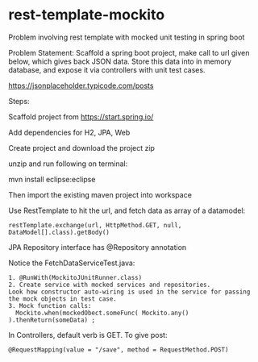 # rest-template-mockito
Problem involving rest template with mocked unit testing in spring boot


Problem Statement:
Scaffold a spring boot project, make call to url given below, which gives back JSON data.
Store this data into in memory database, and expose it via controllers with unit test cases.

https://jsonplaceholder.typicode.com/posts

Steps:

Scaffold project from https://start.spring.io/

Add dependencies for H2, JPA, Web

Create project and download the project zip

unzip and run following on terminal:

mvn install eclipse:eclipse

Then import the existing maven project into workspace

Use RestTemplate to hit the url, and fetch data as array of a datamodel:
```
restTemplate.exchange(url, HttpMethod.GET, null, DataModel[].class).getBody()
```
JPA Repository interface has @Repository annotation

Notice the FetchDataServiceTest.java:
```
1. @RunWith(MockitoJUnitRunner.class)
2. Create service with mocked services and repositories. 
Look how constructor auto-wiring is used in the service for passing the mock objects in test case.
3. Mock function calls:
  Mockito.when(mockedObect.someFunc( Mockito.any() ).thenReturn(someData) ; 
  ```
In Controllers, default verb is GET. To give post:
```
@RequestMapping(value = "/save", method = RequestMethod.POST)
```